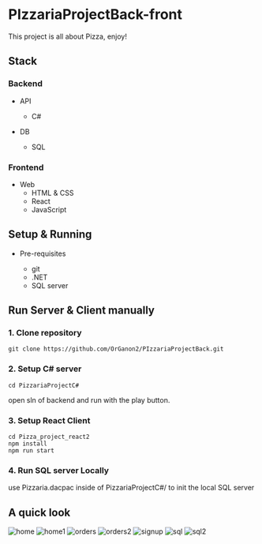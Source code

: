 # PIzzariaProjectBack-front


This project is all about Pizza, enjoy!

## Stack
### Backend

- API
  - C#

- DB
  - SQL

### Frontend

- Web
  - HTML & CSS
  - React
  - JavaScript

## Setup & Running

- Pre-requisites

  - git
  - .NET
  - SQL server

## Run Server & Client manually
### 1. Clone repository
```
git clone https://github.com/OrGanon2/PIzzariaProjectBack.git
```
### 2. Setup C# server
```
cd PizzariaProjectC#
```
open sln of backend and run with the play button.
### 3. Setup React Client
```
cd Pizza_project_react2
npm install
npm run start
```
### 4. Run SQL server Locally
use Pizzaria.dacpac inside of PizzariaProjectC#/ to init the local SQL server

## A quick look
![home](https://user-images.githubusercontent.com/86378684/206291767-5f8ae2db-e86a-4ca7-948e-815b511e8f48.png)
![home1](https://user-images.githubusercontent.com/86378684/206291774-5dad7e10-0ba0-4233-ad9e-0159d7a9f50c.png)
![orders](https://user-images.githubusercontent.com/86378684/206291801-e1860150-1201-4eee-8075-81fc4b8ffdf8.png)
![orders2](https://user-images.githubusercontent.com/86378684/206291810-1b511e5a-322e-47a0-a770-a76598593d92.png)
![signup](https://user-images.githubusercontent.com/86378684/206291817-2a73f27f-6973-4788-a6a7-e6f939aeef04.png)
![sql](https://user-images.githubusercontent.com/86378684/206291827-b1b786d3-fd44-4643-a08d-3fe55fe107e6.png)
![sql2](https://user-images.githubusercontent.com/86378684/206291843-18579b56-1b62-4cf9-a067-0ca84078f11e.png)


